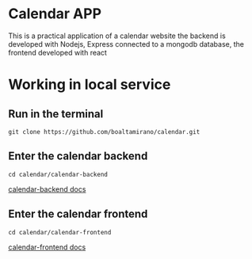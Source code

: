 # Calendar APP
This is a practical application of a calendar website the backend is developed with Nodejs, Express connected to a mongodb database, the frontend developed with react
# Working in local service

## Run in the terminal
```
git clone https://github.com/boaltamirano/calendar.git
```
## Enter the calendar backend
```
cd calendar/calendar-backend
```
[calendar-backend docs](./calendar-backend/readme.md)

## Enter the calendar frontend
```
cd calendar/calendar-frontend
```
[calendar-frontend docs](./calendar-frontend/readme.md)